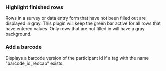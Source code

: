 ### Highlight finished rows

Rows in a survey or data entry form that have not been filled out are displayed in gray. This plugin will keep the green bar active for all rows that have entered values. Only rows that are not filled in will have a gray background.

### Add a barcode

Displays a barcode version of the participant id if a tag with the name "barcode_id_redcap" exists.

